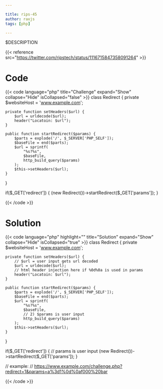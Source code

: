 ```yaml
---

title: rips-45
author: raxjs
tags: [php]

---
```


$DESCRIPTION

<!--more-->
{{< reference src="https://twitter.com/ripstech/status/1116715847358091264" >}}

# Code
{{< code language="php"  title="Challenge" expand="Show" collapse="Hide" isCollapsed="false" >}}
class Redirect {
    private $websiteHost = 'www.example.com';

    private function setHeaders($url) {
        $url = urldecode($url);
        header("Locatoin: $url");
    }

    public function startRedirect($params) {
        $parts = explode('/', $_SERVER['PHP_SELF']);
        $baseFile = end($parts);
        $url = sprintf(
            "%s?%s",
            $baseFile,
            http_build_query($params)
        );
        $this->setHeaders($url);
    }
}

if($_GET['redirect']) {
    (new Redirect())->startRedirect($_GET['params']);
}

{{< /code >}}

# Solution
{{< code language="php" highlight="" title="Solution" expand="Show" collapse="Hide" isCollapsed="true" >}}
class Redirect {
    private $websiteHost = 'www.example.com';

    private function setHeaders($url) {
        // $url = user input gets url decoded
        $url = urldecode($url);
        // html header injection here if %0d%0a is used in params
        header("Locatoin: $url");
    }

    public function startRedirect($params) {
        $parts = explode('/', $_SERVER['PHP_SELF']);
        $baseFile = end($parts);
        $url = sprintf(
            "%s?%s",
            $baseFile,
            // 2) $params is user input
            http_build_query($params)
        );
        $this->setHeaders($url);
    }
}

if($_GET['redirect']) {
    // params is user input
    (new Redirect())->startRedirect($_GET['params']);
}


// example:
// https://www.example.com/challenge.php?redirect=1&params=a%3d1%0d%0af000%20bar

{{< /code >}}